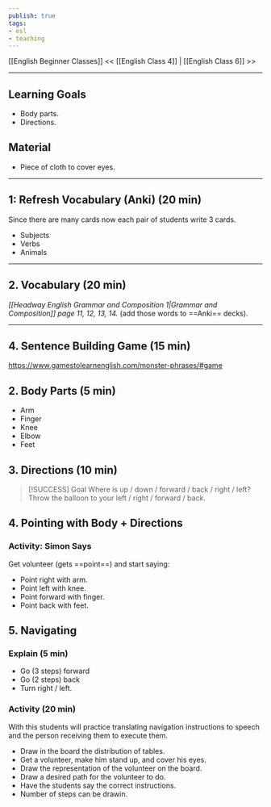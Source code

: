 ```yaml
---
publish: true
tags:
- esl
- teaching
---
```


[[English Beginner Classes]]
<< [[English Class 4]] | [[English Class 6]] >>

---

##  Learning Goals
- Body parts.
- Directions.

## Material
- Piece of cloth to cover eyes.

---

## 1: Refresh Vocabulary (Anki) (20 min)
Since there are many cards now each pair of students write 3 cards.
- Subjects
- Verbs
- Animals


---

## 2. Vocabulary (20 min)
*[[Headway English Grammar and Composition 1|Grammar and Composition]] page 11, 12, 13, 14.* (add those words to ==Anki== decks).

---

## 4. Sentence Building Game (15 min)
https://www.gamestolearnenglish.com/monster-phrases/#game

## 2. Body Parts (5 min)
- Arm
- Finger
- Knee
- Elbow
- Feet

## 3. Directions (10 min)

> [!SUCCESS] Goal
> Where is up / down / forward / back / right / left?
> Throw the balloon to your left / right / forward / back.

## 4. Pointing with Body + Directions
### Activity: Simon Says
Get volunteer (gets ==point==) and start saying:
- Point right with arm.
- Point left with knee.
- Point forward with finger.
- Point back with feet.

## 5. Navigating

### Explain (5 min)
- Go (3 steps) forward
- Go (2 steps) back
- Turn right / left.

### Activity (20 min)
With this students will practice translating navigation instructions to speech and the person receiving them to execute them.
- Draw in the board the distribution of tables.
- Get a volunteer, make him stand up, and cover his eyes.
- Draw the representation of the volunteer on the board.
- Draw a desired path for the volunteer to do.
- Have the students say the correct instructions.
- Number of steps can be drawin.